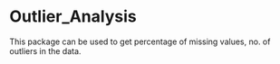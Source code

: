 # Outlier_Analysis
This package can be used to get percentage of missing values, no. of outliers in the data.
